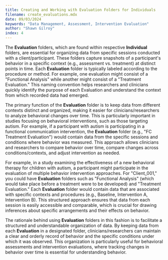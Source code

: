 ```yaml
---
title: Creating and Working with Evaluation Folders for Individuals
filename: create_evaluations.mdx
date: 09/03/2024
keywords: "Data Management, Assessment, Intervention Evaluation"
author: "Shawn Gilroy"
index: 4
---
```


The **Evaluation** folders, which are found within respective **Individual** folders, are essential for organizing data from specific sessions conducted with a client/participant. These folders capture snapshots of a participant's behavior in a specific context (e.g., assessment vs. treatment) at distinct points in time. Each **Evaluation** folder is typically labeled according to the procedure or method. For example, one evaluation might consist of a "Functional Analysis" while another might consist of a "Treatment Evaluation." This naming convention helps researchers and clinicians quickly identify the purpose of each Evaluation and understand the context from which recorded data had emerged.

The primary function of the **Evaluation** folder is to keep data from different contexts distinct and organized, making it easier for clinicians/researchers to analyze behavioral changes over time. This is particularly important in studies focusing on behavioral interventions, such as those targeting autism. For example, if a participant with autism is participating in a functional communication intervention, the **Evaluation** folder (e.g., "FC Treatment Evaluation") would contain data from the specific sessions and conditions where behavior was measured. This approach allows clinicians and researchers to compare behavior over time, compare changes across conditions/contexts, and adjust intervention as needed.

For example, in a study examining the effectiveness of a new behavioral therapy for children with autism, a participant might participate in the evaluation of multiple behavior intervention approaches. For "Client_001," you could have **Evaluation** folders such as "Functional Analysis" (which would take place before a treatment were to be developed) and "Treatment Evaluation." Each **Evaluation** folder would contain data that are associated with specific contexts and procedures (e.g., Baseline, Intervention A, Intervention B). This structured approach ensures that data from each session is easily accessible and comparable, which is crucial for drawing inferences about specific arrangements and their effects on behavior.

The rationale behind using **Evaluation** folders in this fashion is to facilitate a structured and understandable organization of data. By keeping data from each **Evaluation** in a designated folder, clinicians/researchers can maintain a clear and orderly record of behavior and the specific conditions under which it was observed. This organization is particularly useful for behavioral assessments and intervention evaluations, where tracking changes in behavior over time is essential for understanding behavior.
